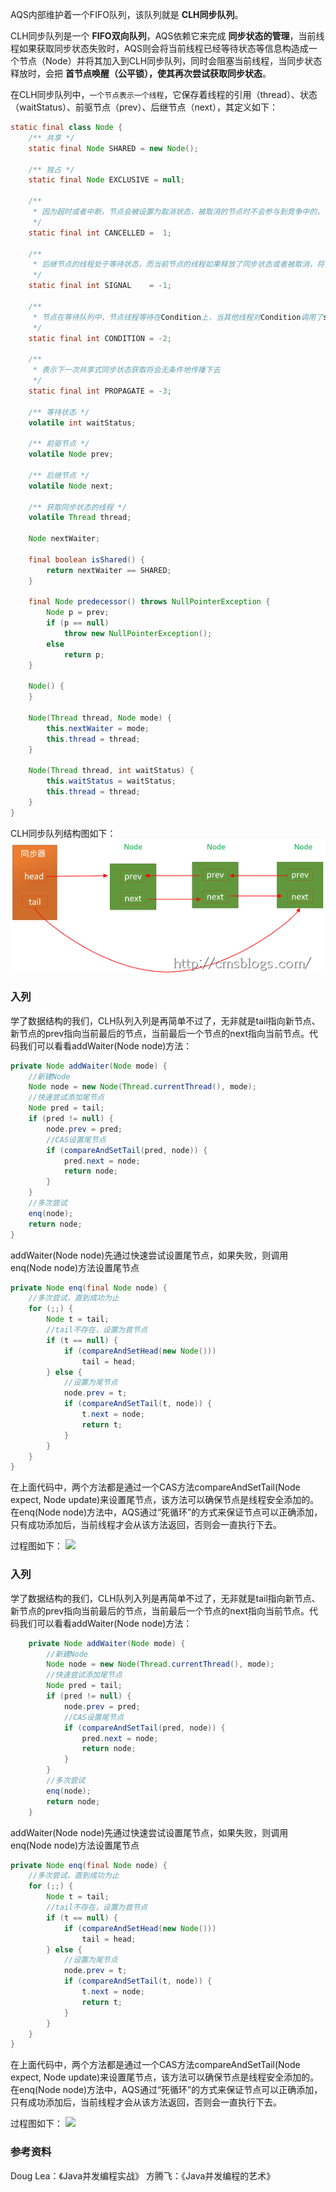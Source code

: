 
  AQS内部维护着一个FIFO队列，该队列就是 **CLH同步队列**。

  CLH同步队列是一个 **FIFO双向队列**，AQS依赖它来完成 **同步状态的管理**，当前线程如果获取同步状态失败时，AQS则会将当前线程已经等待状态等信息构造成一个节点（Node）并将其加入到CLH同步队列，同时会阻塞当前线程，当同步状态释放时，会把 **首节点唤醒（公平锁），使其再次尝试获取同步状态**。

  在CLH同步队列中，`一个节点表示一个线程`，它保存着线程的引用（thread）、状态（waitStatus）、前驱节点（prev）、后继节点（next），其定义如下：
  ```java
  static final class Node {
      /** 共享 */
      static final Node SHARED = new Node();

      /** 独占 */
      static final Node EXCLUSIVE = null;

      /**
       * 因为超时或者中断，节点会被设置为取消状态，被取消的节点时不会参与到竞争中的，他会一直保持取消状态不会转变为其他状态；
       */
      static final int CANCELLED =  1;

      /**
       * 后继节点的线程处于等待状态，而当前节点的线程如果释放了同步状态或者被取消，将会通知后继节点，使后继节点的线程得以运行
       */
      static final int SIGNAL    = -1;

      /**
       * 节点在等待队列中，节点线程等待在Condition上，当其他线程对Condition调用了signal()后，改节点将会从等待队列中转移到同步队列中，加入到同步状态的获取中
       */
      static final int CONDITION = -2;

      /**
       * 表示下一次共享式同步状态获取将会无条件地传播下去
       */
      static final int PROPAGATE = -3;

      /** 等待状态 */
      volatile int waitStatus;

      /** 前驱节点 */
      volatile Node prev;

      /** 后继节点 */
      volatile Node next;

      /** 获取同步状态的线程 */
      volatile Thread thread;

      Node nextWaiter;

      final boolean isShared() {
          return nextWaiter == SHARED;
      }

      final Node predecessor() throws NullPointerException {
          Node p = prev;
          if (p == null)
              throw new NullPointerException();
          else
              return p;
      }

      Node() {
      }

      Node(Thread thread, Node mode) {
          this.nextWaiter = mode;
          this.thread = thread;
      }

      Node(Thread thread, int waitStatus) {
          this.waitStatus = waitStatus;
          this.thread = thread;
      }
  }
  ```
  CLH同步队列结构图如下：
  <img src="img/201701240001_thumb-1.png">

### 入列

  学了数据结构的我们，CLH队列入列是再简单不过了，无非就是tail指向新节点、新节点的prev指向当前最后的节点，当前最后一个节点的next指向当前节点。代码我们可以看看addWaiter(Node node)方法：
  ```java
  private Node addWaiter(Node mode) {
      //新建Node
      Node node = new Node(Thread.currentThread(), mode);
      //快速尝试添加尾节点
      Node pred = tail;
      if (pred != null) {
          node.prev = pred;
          //CAS设置尾节点
          if (compareAndSetTail(pred, node)) {
              pred.next = node;
              return node;
          }
      }
      //多次尝试
      enq(node);
      return node;
  }
  ```
  addWaiter(Node node)先通过快速尝试设置尾节点，如果失败，则调用enq(Node node)方法设置尾节点
  ``` java
  private Node enq(final Node node) {
      //多次尝试，直到成功为止
      for (;;) {
          Node t = tail;
          //tail不存在，设置为首节点
          if (t == null) {
              if (compareAndSetHead(new Node()))
                  tail = head;
          } else {
              //设置为尾节点
              node.prev = t;
              if (compareAndSetTail(t, node)) {
                  t.next = node;
                  return t;
              }
          }
      }
  }
  ```
  在上面代码中，两个方法都是通过一个CAS方法compareAndSetTail(Node expect, Node update)来设置尾节点，该方法可以确保节点是线程安全添加的。在enq(Node node)方法中，AQS通过“死循环”的方式来保证节点可以正确添加，只有成功添加后，当前线程才会从该方法返回，否则会一直执行下去。

  过程图如下：
  <img src="img/1485225206860201701240002_thumb">

### 入列
  学了数据结构的我们，CLH队列入列是再简单不过了，无非就是tail指向新节点、新节点的prev指向当前最后的节点，当前最后一个节点的next指向当前节点。代码我们可以看看addWaiter(Node node)方法：
  ```java
      private Node addWaiter(Node mode) {
          //新建Node
          Node node = new Node(Thread.currentThread(), mode);
          //快速尝试添加尾节点
          Node pred = tail;
          if (pred != null) {
              node.prev = pred;
              //CAS设置尾节点
              if (compareAndSetTail(pred, node)) {
                  pred.next = node;
                  return node;
              }
          }
          //多次尝试
          enq(node);
          return node;
      }
  ```
  addWaiter(Node node)先通过快速尝试设置尾节点，如果失败，则调用enq(Node node)方法设置尾节点
  ```java
  private Node enq(final Node node) {
      //多次尝试，直到成功为止
      for (;;) {
          Node t = tail;
          //tail不存在，设置为首节点
          if (t == null) {
              if (compareAndSetHead(new Node()))
                  tail = head;
          } else {
              //设置为尾节点
              node.prev = t;
              if (compareAndSetTail(t, node)) {
                  t.next = node;
                  return t;
              }
          }
      }
  }
  ```
  在上面代码中，两个方法都是通过一个CAS方法compareAndSetTail(Node expect, Node update)来设置尾节点，该方法可以确保节点是线程安全添加的。在enq(Node node)方法中，AQS通过“死循环”的方式来保证节点可以正确添加，只有成功添加后，当前线程才会从该方法返回，否则会一直执行下去。

  过程图如下：
  <img src="201701240003_thumb.png">

### 参考资料
  Doug Lea：《Java并发编程实战》
  方腾飞：《Java并发编程的艺术》
